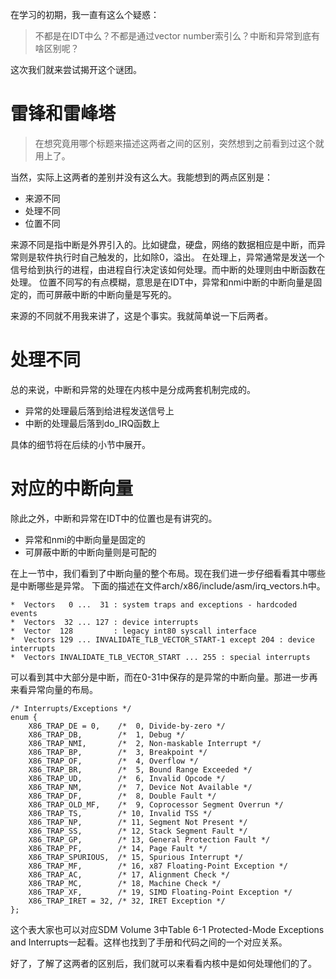 在学习的初期，我一直有这么个疑惑：

> 不都是在IDT中么？不都是通过vector number索引么？中断和异常到底有啥区别呢？

这次我们就来尝试揭开这个谜团。

# 雷锋和雷峰塔

> 在想究竟用哪个标题来描述这两者之间的区别，突然想到之前看到过这个就用上了。

当然，实际上这两者的差别并没有这么大。我能想到的两点区别是：

* 来源不同
* 处理不同
* 位置不同

来源不同是指中断是外界引入的。比如键盘，硬盘，网络的数据相应是中断，而异常则是软件执行时自己触发的，比如除0，溢出。
在处理上，异常通常是发送一个信号给到执行的进程，由进程自行决定该如何处理。而中断的处理则由中断函数在处理。
位置不同写的有点模糊，意思是在IDT中，异常和nmi中断的中断向量是固定的，而可屏蔽中断的中断向量是写死的。

来源的不同就不用我来讲了，这是个事实。我就简单说一下后两者。

# 处理不同

总的来说，中断和异常的处理在内核中是分成两套机制完成的。

* 异常的处理最后落到给进程发送信号上
* 中断的处理最后落到do_IRQ函数上

具体的细节将在后续的小节中展开。

# 对应的中断向量

除此之外，中断和异常在IDT中的位置也是有讲究的。

* 异常和nmi的中断向量是固定的
* 可屏蔽中断的中断向量则是可配的

在上一节中，我们看到了中断向量的整个布局。现在我们进一步仔细看看其中哪些是中断哪些是异常。
下面的描述在文件arch/x86/include/asm/irq_vectors.h中。

```
*  Vectors   0 ...  31 : system traps and exceptions - hardcoded events
*  Vectors  32 ... 127 : device interrupts
*  Vector  128         : legacy int80 syscall interface
*  Vectors 129 ... INVALIDATE_TLB_VECTOR_START-1 except 204 : device interrupts
*  Vectors INVALIDATE_TLB_VECTOR_START ... 255 : special interrupts
```

可以看到其中大部分是中断，而在0-31中保存的是异常的中断向量。那进一步再来看异常向量的布局。

```
/* Interrupts/Exceptions */
enum {
	X86_TRAP_DE = 0,	/*  0, Divide-by-zero */
	X86_TRAP_DB,		/*  1, Debug */
	X86_TRAP_NMI,		/*  2, Non-maskable Interrupt */
	X86_TRAP_BP,		/*  3, Breakpoint */
	X86_TRAP_OF,		/*  4, Overflow */
	X86_TRAP_BR,		/*  5, Bound Range Exceeded */
	X86_TRAP_UD,		/*  6, Invalid Opcode */
	X86_TRAP_NM,		/*  7, Device Not Available */
	X86_TRAP_DF,		/*  8, Double Fault */
	X86_TRAP_OLD_MF,	/*  9, Coprocessor Segment Overrun */
	X86_TRAP_TS,		/* 10, Invalid TSS */
	X86_TRAP_NP,		/* 11, Segment Not Present */
	X86_TRAP_SS,		/* 12, Stack Segment Fault */
	X86_TRAP_GP,		/* 13, General Protection Fault */
	X86_TRAP_PF,		/* 14, Page Fault */
	X86_TRAP_SPURIOUS,	/* 15, Spurious Interrupt */
	X86_TRAP_MF,		/* 16, x87 Floating-Point Exception */
	X86_TRAP_AC,		/* 17, Alignment Check */
	X86_TRAP_MC,		/* 18, Machine Check */
	X86_TRAP_XF,		/* 19, SIMD Floating-Point Exception */
	X86_TRAP_IRET = 32,	/* 32, IRET Exception */
};
```

这个表大家也可以对应SDM Volume 3中Table 6-1 Protected-Mode Exceptions and Interrupts一起看。这样也找到了手册和代码之间的一个对应关系。

好了，了解了这两者的区别后，我们就可以来看看内核中是如何处理他们的了。
